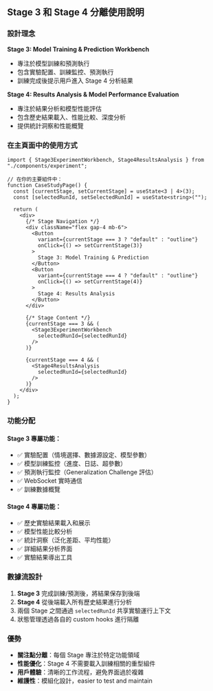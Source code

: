 ## Stage 3 和 Stage 4 分離使用說明

### 設計理念

**Stage 3: Model Training & Prediction Workbench**
- 專注於模型訓練和預測執行
- 包含實驗配置、訓練監控、預測執行
- 訓練完成後提示用戶進入 Stage 4 分析結果

**Stage 4: Results Analysis & Model Performance Evaluation**
- 專注於結果分析和模型性能評估
- 包含歷史結果載入、性能比較、深度分析
- 提供統計洞察和性能概覽

### 在主頁面中的使用方式

```tsx
import { Stage3ExperimentWorkbench, Stage4ResultsAnalysis } from "./components/experiment";

// 在你的主要組件中：
function CaseStudyPage() {
  const [currentStage, setCurrentStage] = useState<3 | 4>(3);
  const [selectedRunId, setSelectedRunId] = useState<string>("");

  return (
    <div>
      {/* Stage Navigation */}
      <div className="flex gap-4 mb-6">
        <Button 
          variant={currentStage === 3 ? "default" : "outline"}
          onClick={() => setCurrentStage(3)}
        >
          Stage 3: Model Training & Prediction
        </Button>
        <Button 
          variant={currentStage === 4 ? "default" : "outline"}
          onClick={() => setCurrentStage(4)}
        >
          Stage 4: Results Analysis
        </Button>
      </div>

      {/* Stage Content */}
      {currentStage === 3 && (
        <Stage3ExperimentWorkbench 
          selectedRunId={selectedRunId} 
        />
      )}
      
      {currentStage === 4 && (
        <Stage4ResultsAnalysis 
          selectedRunId={selectedRunId} 
        />
      )}
    </div>
  );
}
```

### 功能分配

#### Stage 3 專屬功能：
- ✅ 實驗配置（情境選擇、數據源設定、模型參數）
- ✅ 模型訓練監控（進度、日誌、超參數）
- ✅ 預測執行監控（Generalization Challenge 評估）
- ✅ WebSocket 實時通信
- ✅ 訓練數據概覽

#### Stage 4 專屬功能：
- ✅ 歷史實驗結果載入和展示
- ✅ 模型性能比較分析
- ✅ 統計洞察（泛化差距、平均性能）
- ✅ 詳細結果分析界面
- ✅ 實驗結果導出工具

### 數據流設計

1. **Stage 3** 完成訓練/預測後，將結果保存到後端
2. **Stage 4** 從後端載入所有歷史結果進行分析
3. 兩個 Stage 之間通過 `selectedRunId` 共享實驗運行上下文
4. 狀態管理透過各自的 custom hooks 進行隔離

### 優勢

- **關注點分離**：每個 Stage 專注於特定功能領域
- **性能優化**：Stage 4 不需要載入訓練相關的重型組件
- **用戶體驗**：清晰的工作流程，避免界面過於複雜
- **維護性**：模組化設計，easier to test and maintain

